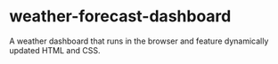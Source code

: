 # weather-forecast-dashboard

A weather dashboard that runs in the browser and feature dynamically updated HTML and CSS.
